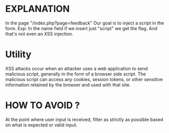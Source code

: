 # EXPLANATION

In the page "/index.php?page=feedback"
Our goal is to inject a script in the form. Exp:  **<script>alert("salam")</script>**
In the name field if we insert just "script" we get the flag. And that's not even an XSS injection.

# Utility

XSS attacks occur when an attacker uses a web application to send malicious script, generally in the form of a browser side script. The malicious script can access any cookies, session tokens, or other sensitive information retained by the browser and used with that site.

# HOW TO AVOID ?

At the point where user input is received, filter as strictly as possible based on what is expected or valid input.